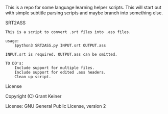 This is a repo for some language learning helper scripts.
This will start out with simple subtitle parsing scripts and maybe branch into something else.



SRT2ASS

	This is a script to convert .srt files into .ass files.
	
	usage: 
		$python3 SRT2ASS.py INPUT.srt OUTPUT.ass
	
	INPUT.srt is required. OUTPUT.ass can be omitted.

	TO DO's:
		Include support for multiple files.
		Include support for edited .ass headers.
		Clean up script.
	


License

Copyright (C) Grant Keiner

License: GNU General Public License, version 2
